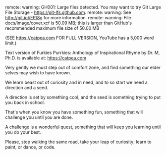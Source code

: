 remote: warning: GH001: Large files detected. You may want to try Git Large File Storage - https://git-lfs.github.com.
remote: warning: See http://git.io/iEPt8g for more information.
remote: warning: File docs/image/cover.xcf is 50.09 MB; this is larger than GitHub's recommended maximum file size of 50.00 MB


(SEE https://catpea.com FOR FULL VERSION, YouTube has a 5,000 word limit.)



Text version of Furkies Purrkies: Anthology of Inspirational Rhyme by Dr. M, Ph.D. is available at: https://catpea.com

Very gently we must step out of comfort zone,
and find something our elder selves may wish to have known.

We learn beast out of curiosity and in need,
and to so start we need a direction and a seed.

A direction is set by something cool,
and the seed is something trying to put you back in school.

That's when you know you have something fun,
something that will challenge you until you are done.

A challenge is a wonderful quest,
something that will keep you learning until you do your best.

Please, stop walking the same road,
take your leap of curiosity; learn to paint, or dance, or code.
